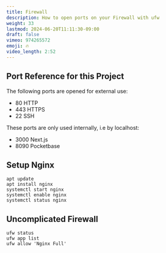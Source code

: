 ```yaml
---
title: Firewall
description: How to open ports on your Firewall with ufw 
weight: 33
lastmod: 2024-06-20T11:11:30-09:00
draft: false
vimeo: 974265572
emoji: 🔥
video_length: 2:52
---
```


## Port Reference for this Project

The following ports are opened for external use: 

- 80 HTTP
- 443 HTTPS
- 22 SSH

These ports are only used internally, i.e by localhost:

- 3000 Next.js
- 8090 Pocketbase

## Setup Nginx

```
apt update
apt install nginx
systemctl start nginx
systemctl enable nginx
systemctl status nginx
```

## Uncomplicated Firewall

```
ufw status
ufw app list
ufw allow 'Nginx Full'
```